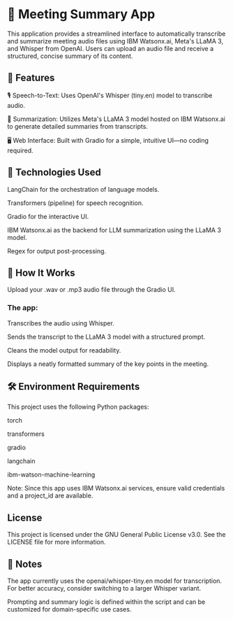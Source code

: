 # 📝 Meeting Summary App
This application provides a streamlined interface to automatically transcribe and summarize meeting audio files using IBM Watsonx.ai, Meta's LLaMA 3, and Whisper from OpenAI. Users can upload an audio file and receive a structured, concise summary of its content.

## 🚀 Features
🎙️ Speech-to-Text: Uses OpenAI's Whisper (tiny.en) model to transcribe audio.

🧠 Summarization: Utilizes Meta's LLaMA 3 model hosted on IBM Watsonx.ai to generate detailed summaries from transcripts.

🖥️ Web Interface: Built with Gradio for a simple, intuitive UI—no coding required.

## 🔧 Technologies Used
LangChain for the orchestration of language models.

Transformers (pipeline) for speech recognition.

Gradio for the interactive UI.

IBM Watsonx.ai as the backend for LLM summarization using the LLaMA 3 model.

Regex for output post-processing.

## 🧪 How It Works
Upload your .wav or .mp3 audio file through the Gradio UI.

### The app:

Transcribes the audio using Whisper.

Sends the transcript to the LLaMA 3 model with a structured prompt.

Cleans the model output for readability.

Displays a neatly formatted summary of the key points in the meeting.

## 🛠️ Environment Requirements
This project uses the following Python packages:

torch

transformers

gradio

langchain

ibm-watson-machine-learning

Note: Since this app uses IBM Watsonx.ai services, ensure valid credentials and a project_id are available.

## License
This project is licensed under the GNU General Public License v3.0. See the LICENSE file for more information.

## 📌 Notes
The app currently uses the openai/whisper-tiny.en model for transcription. For better accuracy, consider switching to a larger Whisper variant.

Prompting and summary logic is defined within the script and can be customized for domain-specific use cases.



